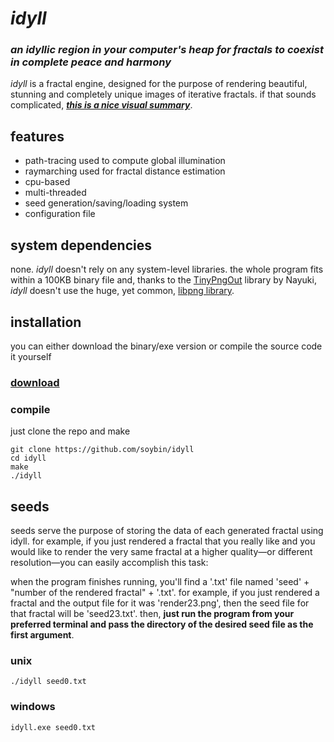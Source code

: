 # _idyll_

### _an idyllic region in your computer's heap for fractals to coexist in complete peace and harmony_
_idyll_ is a fractal engine, designed for the purpose of rendering beautiful, stunning and completely unique images of iterative fractals. if that sounds complicated, [**_this is a nice visual summary_**](https://www.youtube.com/watch?v=TIDYJsa3Z1A).

## features
* path-tracing used to compute global illumination
* raymarching used for fractal distance estimation
* cpu-based
* multi-threaded
* seed generation/saving/loading system
* configuration file

## system dependencies
none. _idyll_ doesn't rely on any system-level libraries. the whole program fits within a 100KB binary file and, thanks to the [TinyPngOut](https://www.nayuki.io/page/tiny-png-output) library by Nayuki, _idyll_ doesn't use the huge, yet common, [libpng library](http://www.libpng.org/pub/png/libpng.html).

## installation
you can either download the binary/exe version or compile the source code it yourself
### [download](soybin.itch.io/idyll)
### compile
just clone the repo and make
```
git clone https://github.com/soybin/idyll
cd idyll
make
./idyll
```

## seeds
seeds serve the purpose of storing the data of each generated fractal using idyll. for example, if you just rendered a fractal that you really like and you would like to render the very same fractal at a higher quality—or different resolution—you can easily accomplish this task:

when the program finishes running, you'll find a '.txt' file named 'seed' + "number of the rendered fractal" + '.txt'. for example, if you just rendered a fractal and the output file for it was 'render23.png', then the seed file for that fractal will be 'seed23.txt'. then, **just run the program from your preferred terminal and pass the directory of the desired seed file as the first argument**.

### unix
```
./idyll seed0.txt
```
### windows
```
idyll.exe seed0.txt
```
